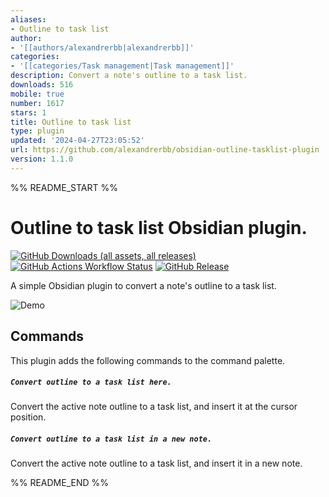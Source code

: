 ```yaml
---
aliases:
- Outline to task list
author:
- '[[authors/alexandrerbb|alexandrerbb]]'
categories:
- '[[categories/Task management|Task management]]'
description: Convert a note's outline to a task list.
downloads: 516
mobile: true
number: 1617
stars: 1
title: Outline to task list
type: plugin
updated: '2024-04-27T23:05:52'
url: https://github.com/alexandrerbb/obsidian-outline-tasklist-plugin
version: 1.1.0
---
```


%% README_START %%

# Outline to task list Obsidian plugin.

[![GitHub Downloads (all assets, all releases)](https://img.shields.io/github/downloads/alexandrerbb/obsidian-outline-tasklist-plugin/total?logo=obsidian&color=7c3aed)](https://obsidian.md/plugins?id=outline-task-list) [![GitHub Actions Workflow Status](https://img.shields.io/github/actions/workflow/status/alexandrerbb/obsidian-outline-tasklist-plugin/release.yml)](https://github.com/alexandrerbb/obsidian-outline-tasklist-plugin/actions/workflows/release.yml) [![GitHub Release](https://img.shields.io/github/v/release/alexandrerbb/obsidian-outline-tasklist-plugin)](https://github.com/alexandrerbb/obsidian-outline-tasklist-plugin/releases)



A simple Obsidian plugin to convert a note's outline to a task list.

![Demo](https://raw.githubusercontent.com/alexandrerbb/obsidian-outline-tasklist-plugin/HEAD/demo.gif)

## Commands

This plugin adds the following commands to the command palette.

##### `Convert outline to a task list here.`

Convert the active note outline to a task list, and insert it at the cursor position.

##### `Convert outline to a task list in a new note.`

Convert the active note outline to a task list, and insert it in a new note.


%% README_END %%